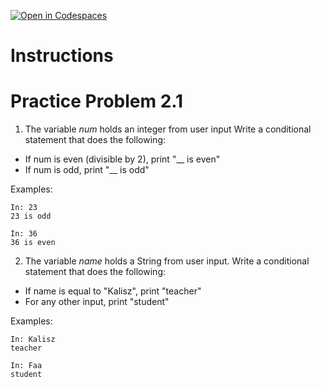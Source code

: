 [![Open in Codespaces](https://classroom.github.com/assets/launch-codespace-2972f46106e565e64193e422d61a12cf1da4916b45550586e14ef0a7c637dd04.svg)](https://classroom.github.com/open-in-codespaces?assignment_repo_id=16447778)
# Instructions  

# Practice Problem 2.1

1. The variable _num_ holds an integer from user input  Write a conditional statement that does the following:

- If num is even (divisible by 2), print "__ is even"
- If num is odd, print "__ is odd"

Examples:

```
In: 23
23 is odd
```
```
In: 36
36 is even
```

2. The variable _name_ holds a String from user input.  Write a conditional statement that does the following:

- If name is equal to "Kalisz", print "teacher"
- For any other input, print "student"

Examples:

```
In: Kalisz
teacher
```
```
In: Faa
student
```
